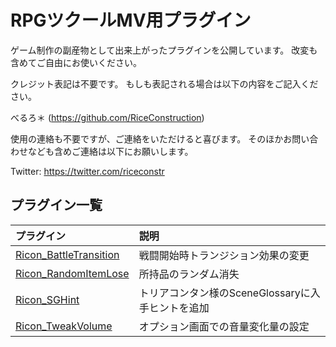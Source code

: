 # RPGツクールMV用プラグイン

ゲーム制作の副産物として出来上がったプラグインを公開しています。
改変も含めてご自由にお使いください。


クレジット表記は不要です。
もしも表記される場合は以下の内容をご記入ください。

べるろ＊ (https://github.com/RiceConstruction)


使用の連絡も不要ですが、ご連絡をいただけると喜びます。
そのほかお問い合わせなども含めご連絡は以下にお願いします。

Twitter: https://twitter.com/riceconstr


## プラグイン一覧

| プラグイン |  説明 |
|:-----------|:-------------|
| [Ricon_BattleTransition](Ricon_BattleTransition.js) | 戦闘開始時トランジション効果の変更 |
| [Ricon_RandomItemLose](Ricon_RandomItemLose.js) | 所持品のランダム消失 |
| [Ricon_SGHint](Ricon_SGHint.js) | トリアコンタン様のSceneGlossaryに入手ヒントを追加 |
| [Ricon_TweakVolume](Ricon_TweakVolume.js) | オプション画面での音量変化量の設定 |
